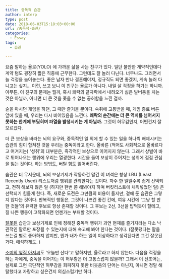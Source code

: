 ```yaml
---
title: 중독적 습관
author: interp
type: post
date: 2018-06-03T15:18:03+00:00
url: /중독적-습관/
categories:
  - Essay
tags:
  - 습관

---
```

요즘 말하는 욜로(YOLO) 에 가까운 삶을 사는 친구가 있다. 일단 불안한 계약직인데다 계약 텀도 굉장히 짧은 직종에 근무한다. 그런데도 잘 놀러 다닌다. 너무나도. 그러면서 늘 걱정을 늘어놓는다. 좋은 남자 만나 결혼해야지, 정규직도 되면 좋겠지, 계속 놀러 다니고는 싶지&#8230; 이런, 쓰고 보니 이 친구는 욜로가 아니다. 내일 살 걱정을 하기는 하니까. 아무튼, 이 친구의 문제는 뭘까, 혹시 쾌락의 끝자락에서 내려오기 싫은 발버둥을 치는 것은 아닐까, 아니면 더 큰 것을 좆을 수 없는 공허함을 느낀 걸까.

술을 마시던 게임을 하던, 그 때만 즐거을 뿐이다. 숙취에 고통받을 때, 게임 종료 버튼 앞에 있을 때, 우리는 다시 비어있음을 느낀다. **쾌락의 순간에는 더 큰 역치를 넘어서지 못하는 한계에 부딪히며 파열을 발생시키는 게 아닐까.** 그것이 허무감인지, 어떤건지 잘 모르겠다.

더 큰 보상을 바라는 뇌의 요구와, 중독적인 일 외에 할 수 있는 일을 하나씩 배제시키는 습관의 힘이 합쳐진 것을 우리는 중독이라고 한다. 올바른 (적어도 사회적으로 올바르다고 여겨지는) '성취'의 대부분은, 즉각적인 보상으로 이어지지 않는다. 그래서 상벌이 바로 튀어나오는 행위에 우리는 열광한다. 시간을 들여 보상이 주어지는 성취에 점점 관심을 잃는 것이다. 하는 방법도, 버틸 힘도 잃어버린다.

습관은 더 무서운데, 뇌의 보상기제가 작동하건 말건 이 녀석은 항상 LRU (Least Recently Used) 리스트처럼 행위를 관리한다는 것이다. 자주 한 일일수록 쉽게 선택되고, 전혀 해보지 않은 일 (하지만 한번 쯤 해봐야지 하며 버킷리스트에 채워넣었던 일) 은 선택되기 힘들게 한다. 즉, 새로운 도전은 그만큼의 비용이 들지만, 곁에 둔 습관은 그렇지 않다는 것이다. 반복적인 행동은, 그것이 나쁘건 좋건 간에, 여유 시간에 '그냥 할 만한 것들'의 유력한 후보로 항상 존재할 것이다. 그 후보는 2선, 3선을 밥먹듯이 할테고, 질 나쁜 행동이 고착화되면 언젠가는 부패할 것이다.

<span style="text-decoration: underline;">잘못된</span> 습관과 보상기제로 인해 정해진 중독적 행위가 과연 현재를 즐기자라는 다소 낙관적인 말로만 포장될 수 있는지에 대해 숙고해 봐야 한다는 것이다. (잘못됐다는 말을 쓰는걸 별로 좋아하지 않지만, 뭔가 내가 하는 일이 이상하다고 생각된다면 그건 잘못된 거다. 애석하게도. )

[소미의 옆집 아저씨][1]도 '오늘만 산다'고 말하지만, 욜로라고 하지 않는다. 다음을 걱정을 하는 자에게, 중독을 이어가는 이 허무함은 더 고통스럽지 않을까? 그래서 이 신조어는, 실제로 그런 극단적인 허무감을 회피하지 못한 비웃음의 단어는 아닌지, 아니면 정말 해탈했다고 자랑하고 싶은건지 의심스럽기만 하다.

 [1]: https://movie.naver.com/movie/bi/mi/basic.nhn?code=71509